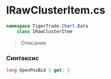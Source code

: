 
# IRawClusterItem.cs
```csharp
namespace TigerTrade.Chart.Data  
    class IRawClusterItem
```

> Описание

### Синтаксис
```csharp
long OpenPosBid { get; }
```
